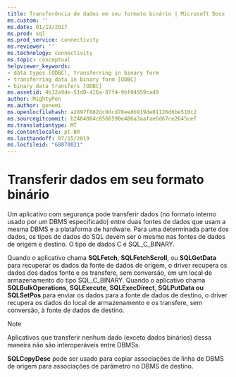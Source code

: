 ```yaml
---
title: Transferência de dados em seu formato binário | Microsoft Docs
ms.custom: ''
ms.date: 01/19/2017
ms.prod: sql
ms.prod_service: connectivity
ms.reviewer: ''
ms.technology: connectivity
ms.topic: conceptual
helpviewer_keywords:
- data types [ODBC], transferring in binary form
- transferring data in binary form [ODBC]
- binary data transfers [ODBC]
ms.assetid: 4b12a9de-51d0-416a-87f4-9bf84959cad9
author: MightyPen
ms.author: genemi
ms.openlocfilehash: a2897f882dc9dcd78ee8b919de01126d6be510c2
ms.sourcegitcommit: b2464064c0566590e486a3aafae6d67ce2645cef
ms.translationtype: MT
ms.contentlocale: pt-BR
ms.lasthandoff: 07/15/2019
ms.locfileid: "68070021"
---
```

# <a name="transferring-data-in-its-binary-form"></a>Transferir dados em seu formato binário
Um aplicativo com segurança pode transferir dados (no formato interno usado por um DBMS especificado) entre duas fontes de dados que usam a mesma DBMS e a plataforma de hardware. Para uma determinada parte dos dados, os tipos de dados do SQL devem ser o mesmo nas fontes de dados de origem e destino. O tipo de dados C é SQL_C_BINARY.  
  
 Quando o aplicativo chama **SQLFetch**, **SQLFetchScroll**, ou **SQLGetData** para recuperar os dados da fonte de dados de origem, o driver recupera os dados dos dados fonte e os transfere, sem conversão, em um local de armazenamento do tipo SQL_C_BINARY. Quando o aplicativo chama **SQLBulkOperations**, **SQLExecute**, **SQLExecDirect**, **SQLPutData ou SQLSetPos** para enviar os dados para a fonte de dados de destino, o driver recupera os dados do local de armazenamento e os transfere, sem conversão, à fonte de dados de destino.  
  
> [!NOTE]  
>  Aplicativos que transferir nenhum dado (exceto dados binários) dessa maneira não são interoperáveis entre DBMSs.  
  
 **SQLCopyDesc** pode ser usado para copiar associações de linha de DBMS de origem para associações de parâmetro no DBMS de destino.
